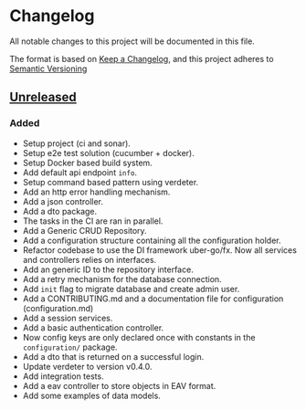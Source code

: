 # Changelog

All notable changes to this project will be documented in this file.

The format is based on [Keep a Changelog](https://keepachangelog.com/en/1.0.0/),
and this project adheres to [Semantic Versioning](https://semver.org/spec/v2.0.0.html)

## [Unreleased]

### Added

- Setup project (ci and sonar).
- Setup e2e test solution (cucumber + docker).
- Setup Docker based build system.
- Add default api endpoint `info`.
- Setup command based pattern using verdeter.
- Add an http error handling mechanism.
- Add a json controller.
- Add a dto package.
- The tasks in the CI are ran in parallel.
- Add a Generic CRUD Repository.
- Add a configuration structure containing all the configuration holder.
- Refactor codebase to use the DI framework uber-go/fx. Now all services and controllers relies on interfaces.
- Add an generic ID to the repository interface.
- Add a retry mechanism for the database connection.
- Add `init` flag to migrate database and create admin user.
- Add a CONTRIBUTING.md and a documentation file for configuration (configuration.md)
- Add a session services.
- Add a basic authentication controller.
- Now config keys are only declared once with constants in the `configuration/` package.
- Add a dto that is returned on a successful login.
- Update verdeter to version v0.4.0.
- Add integration tests.
- Add a eav controller to store objects in EAV format.
- Add some examples of data models.

[unreleased]: https://github.com/ditrit/badaas/blob/main/changelog.md#unreleased
